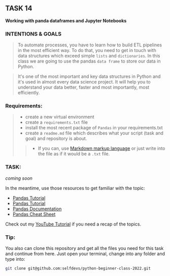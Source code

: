 ## **__TASK 14__**
**Working with panda dataframes and Jupyter Notebooks**

### **INTENTIONS & GOALS**
> To automate processes, you have to learn how to build ETL pipelines in the most efficient way.
> To do that, you need to get in touch with data structures which exceed simple `lists` and `dictionaries`.
> In this class we are going to use the pandas `data frame` to store our data in Python.

> It's one of the most important and key data structures in Python and it's used in almost every data science project.
> It will help you to understand your data better, faster and most importantly, most efficiently.
 
### **Requirements**:
> - create a new virtual environment
> - create a `requirements.txt` file
> - install the most recent package of `Pandas` in your requirements.txt 
> - create a `readme.md` file which describes what your script (task and goal) and repository is about. 
>> - If you can, use [Markdown markup language](https://markdown-it.github.io) or just write into the
> file as if it would be a `.txt` file. 

### **TASK**:
*coming soon*

In the meantime, use those resources to get familiar with the topic:
- [Pandas Tutorial](https://www.w3schools.com/python/pandas/default.asp)
- [Pandas Tutorial](https://www.w3schools.com/python/pandas/pandas_dataframes.asp)
- [Pandas Documentation](https://pandas.pydata.org/docs/)
- [Pandas Cheat Sheet](https://pandas.pydata.org/Pandas_Cheat_Sheet.pdf)

Check out my [YouTube Tutorial](https://www.youtube.com/watch?v=YGE1VQCRV24&list=PLnylL1gKkCV4ai5aDKH1GoOhtjDh7pWXf&index=18) if you need a recap of the topics.

### Tip:
You also can clone this repository and get all the files you need for this task and continue from here.
Just open your terminal, change into any folder and type into:
```bash
git clone git@github.com:selfdevs/python-beginner-class-2022.git
```
